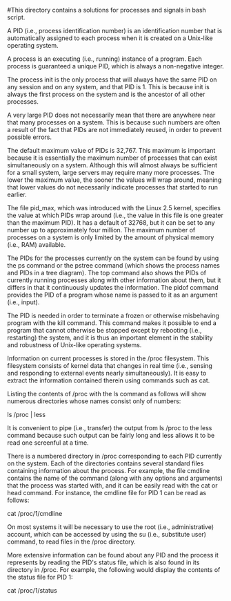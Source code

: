 #This directory contains a solutions for processes and signals in bash script.

A PID (i.e., process identification number) is an identification number that is automatically assigned to each process when it is created on a Unix-like operating system.

A process is an executing (i.e., running) instance of a program. Each process is guaranteed a unique PID, which is always a non-negative integer.

The process init is the only process that will always have the same PID on any session and on any system, and that PID is 1. This is because init is always the first process on the system and is the ancestor of all other processes.

A very large PID does not necessarily mean that there are anywhere near that many processes on a system. This is because such numbers are often a result of the fact that PIDs are not immediately reused, in order to prevent possible errors.

The default maximum value of PIDs is 32,767. This maximum is important because it is essentially the maximum number of processes that can exist simultaneously on a system. Although this will almost always be sufficient for a small system, large servers may require many more processes. The lower the maximum value, the sooner the values will wrap around, meaning that lower values do not necessarily indicate processes that started to run earlier.

The file pid_max, which was introduced with the Linux 2.5 kernel, specifies the value at which PIDs wrap around (i.e., the value in this file is one greater than the maximum PID). It has a default of 32768, but it can be set to any number up to approximately four million. The maximum number of processes on a system is only limited by the amount of physical memory (i.e., RAM) available.

The PIDs for the processes currently on the system can be found by using the ps command or the pstree command (which shows the process names and PIDs in a tree diagram). The top command also shows the PIDs of currently running processes along with other information about them, but it differs in that it continuously updates the information. The pidof command provides the PID of a program whose name is passed to it as an argument (i.e., input).

The PID is needed in order to terminate a frozen or otherwise misbehaving program with the kill command. This command makes it possible to end a program that cannot otherwise be stopped except by rebooting (i.e., restarting) the system, and it is thus an important element in the stability and robustness of Unix-like operating systems.

Information on current processes is stored in the /proc filesystem. This filesystem consists of kernel data that changes in real time (i.e., sensing and responding to external events nearly simultaneously). It is easy to extract the information contained therein using commands such as cat.

Listing the contents of /proc with the ls command as follows will show numerous directories whose names consist only of numbers:

ls /proc | less

It is convenient to pipe (i.e., transfer) the output from ls /proc to the less command because such output can be fairly long and less allows it to be read one screenful at a time.

There is a numbered directory in /proc corresponding to each PID currently on the system. Each of the directories contains several standard files containing information about the process. For example, the file cmdline contains the name of the command (along with any options and arguments) that the process was started with, and it can be easily read with the cat or head command. For instance, the cmdline file for PID 1 can be read as follows:

cat /proc/1/cmdline

On most systems it will be necessary to use the root (i.e., administrative) account, which can be accessed by using the su (i.e., substitute user) command, to read files in the /proc directory.

More extensive information can be found about any PID and the process it represents by reading the PID's status file, which is also found in its directory in /proc. For example, the following would display the contents of the status file for PID 1:

cat /proc/1/status
